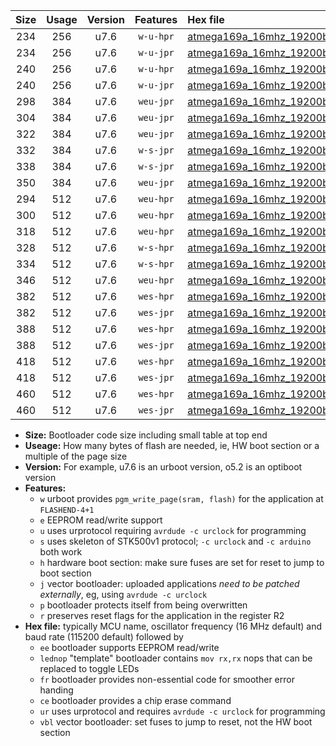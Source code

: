 |Size|Usage|Version|Features|Hex file|
|:-:|:-:|:-:|:-:|:--|
|234|256|u7.6|`w-u-hpr`|[atmega169a_16mhz_19200bps_ur.hex](https://raw.githubusercontent.com/stefanrueger/urboot/main/atmega169a_16mhz_19200bps_ur.hex)|
|234|256|u7.6|`w-u-jpr`|[atmega169a_16mhz_19200bps_ur_vbl.hex](https://raw.githubusercontent.com/stefanrueger/urboot/main/atmega169a_16mhz_19200bps_ur_vbl.hex)|
|240|256|u7.6|`w-u-hpr`|[atmega169a_16mhz_19200bps_lednop_ur.hex](https://raw.githubusercontent.com/stefanrueger/urboot/main/atmega169a_16mhz_19200bps_lednop_ur.hex)|
|240|256|u7.6|`w-u-jpr`|[atmega169a_16mhz_19200bps_lednop_ur_vbl.hex](https://raw.githubusercontent.com/stefanrueger/urboot/main/atmega169a_16mhz_19200bps_lednop_ur_vbl.hex)|
|298|384|u7.6|`weu-jpr`|[atmega169a_16mhz_19200bps_ee_ur_vbl.hex](https://raw.githubusercontent.com/stefanrueger/urboot/main/atmega169a_16mhz_19200bps_ee_ur_vbl.hex)|
|304|384|u7.6|`weu-jpr`|[atmega169a_16mhz_19200bps_ee_lednop_ur_vbl.hex](https://raw.githubusercontent.com/stefanrueger/urboot/main/atmega169a_16mhz_19200bps_ee_lednop_ur_vbl.hex)|
|322|384|u7.6|`weu-jpr`|[atmega169a_16mhz_19200bps_ee_lednop_fr_ur_vbl.hex](https://raw.githubusercontent.com/stefanrueger/urboot/main/atmega169a_16mhz_19200bps_ee_lednop_fr_ur_vbl.hex)|
|332|384|u7.6|`w-s-jpr`|[atmega169a_16mhz_19200bps_vbl.hex](https://raw.githubusercontent.com/stefanrueger/urboot/main/atmega169a_16mhz_19200bps_vbl.hex)|
|338|384|u7.6|`w-s-jpr`|[atmega169a_16mhz_19200bps_lednop_vbl.hex](https://raw.githubusercontent.com/stefanrueger/urboot/main/atmega169a_16mhz_19200bps_lednop_vbl.hex)|
|350|384|u7.6|`weu-jpr`|[atmega169a_16mhz_19200bps_ee_lednop_fr_ce_ur_vbl.hex](https://raw.githubusercontent.com/stefanrueger/urboot/main/atmega169a_16mhz_19200bps_ee_lednop_fr_ce_ur_vbl.hex)|
|294|512|u7.6|`weu-hpr`|[atmega169a_16mhz_19200bps_ee_ur.hex](https://raw.githubusercontent.com/stefanrueger/urboot/main/atmega169a_16mhz_19200bps_ee_ur.hex)|
|300|512|u7.6|`weu-hpr`|[atmega169a_16mhz_19200bps_ee_lednop_ur.hex](https://raw.githubusercontent.com/stefanrueger/urboot/main/atmega169a_16mhz_19200bps_ee_lednop_ur.hex)|
|318|512|u7.6|`weu-hpr`|[atmega169a_16mhz_19200bps_ee_lednop_fr_ur.hex](https://raw.githubusercontent.com/stefanrueger/urboot/main/atmega169a_16mhz_19200bps_ee_lednop_fr_ur.hex)|
|328|512|u7.6|`w-s-hpr`|[atmega169a_16mhz_19200bps.hex](https://raw.githubusercontent.com/stefanrueger/urboot/main/atmega169a_16mhz_19200bps.hex)|
|334|512|u7.6|`w-s-hpr`|[atmega169a_16mhz_19200bps_lednop.hex](https://raw.githubusercontent.com/stefanrueger/urboot/main/atmega169a_16mhz_19200bps_lednop.hex)|
|346|512|u7.6|`weu-hpr`|[atmega169a_16mhz_19200bps_ee_lednop_fr_ce_ur.hex](https://raw.githubusercontent.com/stefanrueger/urboot/main/atmega169a_16mhz_19200bps_ee_lednop_fr_ce_ur.hex)|
|382|512|u7.6|`wes-hpr`|[atmega169a_16mhz_19200bps_ee.hex](https://raw.githubusercontent.com/stefanrueger/urboot/main/atmega169a_16mhz_19200bps_ee.hex)|
|382|512|u7.6|`wes-jpr`|[atmega169a_16mhz_19200bps_ee_vbl.hex](https://raw.githubusercontent.com/stefanrueger/urboot/main/atmega169a_16mhz_19200bps_ee_vbl.hex)|
|388|512|u7.6|`wes-hpr`|[atmega169a_16mhz_19200bps_ee_lednop.hex](https://raw.githubusercontent.com/stefanrueger/urboot/main/atmega169a_16mhz_19200bps_ee_lednop.hex)|
|388|512|u7.6|`wes-jpr`|[atmega169a_16mhz_19200bps_ee_lednop_vbl.hex](https://raw.githubusercontent.com/stefanrueger/urboot/main/atmega169a_16mhz_19200bps_ee_lednop_vbl.hex)|
|418|512|u7.6|`wes-hpr`|[atmega169a_16mhz_19200bps_ee_lednop_fr.hex](https://raw.githubusercontent.com/stefanrueger/urboot/main/atmega169a_16mhz_19200bps_ee_lednop_fr.hex)|
|418|512|u7.6|`wes-jpr`|[atmega169a_16mhz_19200bps_ee_lednop_fr_vbl.hex](https://raw.githubusercontent.com/stefanrueger/urboot/main/atmega169a_16mhz_19200bps_ee_lednop_fr_vbl.hex)|
|460|512|u7.6|`wes-hpr`|[atmega169a_16mhz_19200bps_ee_lednop_fr_ce.hex](https://raw.githubusercontent.com/stefanrueger/urboot/main/atmega169a_16mhz_19200bps_ee_lednop_fr_ce.hex)|
|460|512|u7.6|`wes-jpr`|[atmega169a_16mhz_19200bps_ee_lednop_fr_ce_vbl.hex](https://raw.githubusercontent.com/stefanrueger/urboot/main/atmega169a_16mhz_19200bps_ee_lednop_fr_ce_vbl.hex)|

- **Size:** Bootloader code size including small table at top end
- **Useage:** How many bytes of flash are needed, ie, HW boot section or a multiple of the page size
- **Version:** For example, u7.6 is an urboot version, o5.2 is an optiboot version
- **Features:**
  + `w` urboot provides `pgm_write_page(sram, flash)` for the application at `FLASHEND-4+1`
  + `e` EEPROM read/write support
  + `u` uses urprotocol requiring `avrdude -c urclock` for programming
  + `s` uses skeleton of STK500v1 protocol; `-c urclock` and `-c arduino` both work
  + `h` hardware boot section: make sure fuses are set for reset to jump to boot section
  + `j` vector bootloader: uploaded applications *need to be patched externally*, eg, using `avrdude -c urclock`
  + `p` bootloader protects itself from being overwritten
  + `r` preserves reset flags for the application in the register R2
- **Hex file:** typically MCU name, oscillator frequency (16 MHz default) and baud rate (115200 default) followed by
  + `ee` bootloader supports EEPROM read/write
  + `lednop` "template" bootloader contains `mov rx,rx` nops that can be replaced to toggle LEDs
  + `fr` bootloader provides non-essential code for smoother error handing
  + `ce` bootloader provides a chip erase command
  + `ur` uses urprotocol and requires `avrdude -c urclock` for programming
  + `vbl` vector bootloader: set fuses to jump to reset, not the HW boot section
